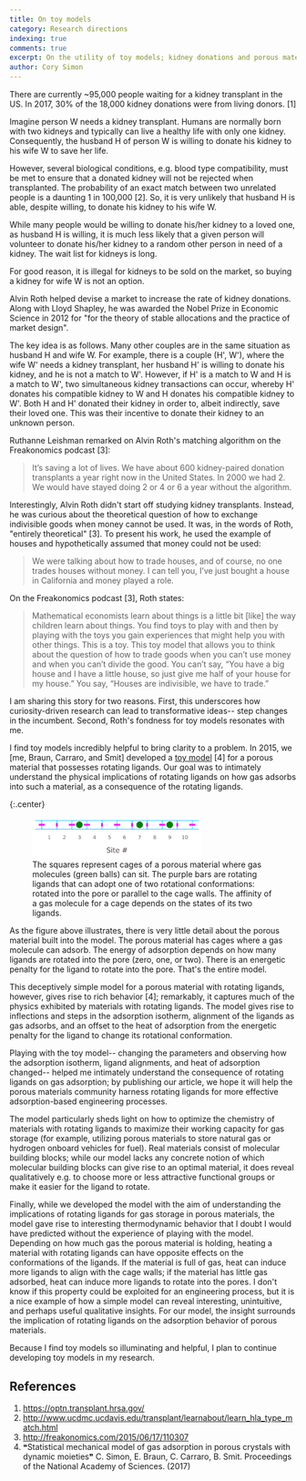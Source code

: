 ```yaml
---
title: On toy models
category: Research directions
indexing: true
comments: true
excerpt: On the utility of toy models; kidney donations and porous materials with rotating ligands.
author: Cory Simon
---
```


There are currently ~95,000 people waiting for a kidney transplant in the US. In 2017, 30% of the 18,000 kidney donations were from living donors. [1]

Imagine person W needs a kidney transplant. Humans are normally born with two kidneys and typically can live a healthy life with only one kidney. Consequently, the husband H of person W is willing to donate his kidney to his wife W to save her life.

However, several biological conditions, e.g. blood type compatibility, must be met to ensure that a donated kidney will not be rejected when transplanted. The probability of an exact match between two unrelated people is a daunting 1 in 100,000 [2]. So, it is very unlikely that husband H is able, despite willing, to donate his kidney to his wife W.

While many people would be willing to donate his/her kidney to a loved one, as husband H is willing, it is much less likely that a given person will volunteer to donate his/her kidney to a random other person in need of a kidney. The wait list for kidneys is long.

For good reason, it is illegal for kidneys to be sold on the market, so buying a kidney for wife W is not an option.

Alvin Roth helped devise a market to increase the rate of kidney donations. 
Along with Lloyd Shapley, he was awarded the Nobel Prize in Economic Science in 2012 for "for the theory of stable allocations and the practice of market design".

The key idea is as follows. Many other couples are in the same situation as husband H and wife W. For example, there is a couple (H', W'), where the wife W' needs a kidney transplant, her husband H' is willing to donate his kidney, and he is not a match to W'. However, if H' is a match to W and H is a match to W', two simultaneous kidney transactions can occur, whereby H' donates his compatible kidney to W and H donates his compatible kidney to W'. Both H and H' donated their kidney in order to, albeit indirectly, save their loved one. This was their incentive to donate their kidney to an unknown person.

Ruthanne Leishman remarked on Alvin Roth's matching algorithm on the Freakonomics podcast [3]:

> It’s saving a lot of lives. We have about 600 kidney-paired donation transplants a year right now in the United States. In 2000 we had 2. We would have stayed doing 2 or 4 or 6 a year without the algorithm.

Interestingly, Alvin Roth didn't start off studying kidney transplants. Instead, he was curious about the theoretical question of how to exchange indivisible goods when money cannot be used. It was, in the words of Roth, "entirely theoretical" [3]. To present his work, he used the example of houses and hypothetically assumed that money could not be used:

> We were talking about how to trade houses, and of course, no one trades houses without money. I can tell you, I’ve just bought a house in California and money played a role.

On the Freakonomics podcast [3], Roth states:

> Mathematical economists learn about things is a little bit [like] the way children learn about things. You find toys to play with and then by playing with the toys you gain experiences that might help you with other things. This is a toy. This toy model that allows you to think about the question of how to trade goods when you can’t use money and when you can’t divide the good. You can’t say, “You have a big house and I have a little house, so just give me half of your house for my house.” You say, “Houses are indivisible, we have to trade.”

I am sharing this story for two reasons. First, this underscores how curiosity-driven research can lead to transformative ideas-- step changes in the incumbent. Second, Roth's fondness for toy models resonates with me.

I find toy models incredibly helpful to bring clarity to a problem. In 2015, we [me, Braun, Carraro, and Smit] developed a [toy model](http://dx.doi.org/10.1073/pnas.1613874114) [4] for a porous material that possesses rotating ligands. Our goal was to intimately understand the physical implications of rotating ligands on how gas adsorbs into such a material, as a consequence of the rotating ligands.

{:.center}
<figure>
    <img src="/images/rotatingligandsmodel.png" alt="image" style="width: 70%;">
    <figcaption>The squares represent cages of a porous material where gas molecules (green balls) can sit. The purple bars are rotating ligands that can adopt one of two rotational conformations: rotated into the pore or parallel to the cage walls. The affinity of a gas molecule for a cage depends on the states of its two ligands.</figcaption>
</figure>

As the figure above illustrates, there is very little detail about the porous material built into the model. The porous material has cages where a gas molecule can adsorb. The energy of adsorption depends on how many ligands are rotated into the pore (zero, one, or two). There is an energetic penalty for the ligand to rotate into the pore. That's the entire model.

This deceptively simple model for a porous material with rotating ligands, however, gives rise to rich behavior [4]; remarkably, it captures much of the physics exhibited by materials with rotating ligands. The model gives rise to inflections and steps in the adsorption isotherm, alignment of the ligands as gas adsorbs, and an offset to the heat of adsorption from the energetic penalty for the ligand to change its rotational conformation. 

Playing with the toy model-- changing the parameters and observing how the adsorption isotherm, ligand alignments, and heat of adsorption changed-- helped me intimately understand the consequence of rotating ligands on gas adsorption; by publishing our article, we hope it will help the porous materials community harness rotating ligands for more effective adsorption-based engineering processes.

The model particularly sheds light on how to optimize the chemistry of materials with rotating ligands to maximize their working capacity for gas storage (for example, utilizing porous materials to store natural gas or hydrogen onboard vehicles for fuel). Real materials consist of molecular building blocks; while our model lacks any concrete notion of which molecular building blocks can give rise to an optimal material, it does reveal qualitatively e.g. to choose more or less attractive functional groups or make it easier for the ligand to rotate.

Finally, while we developed the model with the aim of understanding the implications of rotating ligands for gas storage in porous materials, the model gave rise to interesting thermodynamic behavior that I doubt I would have predicted without the experience of playing with the model. Depending on how much gas the porous material is holding, heating a material with rotating ligands can have opposite effects on the conformations of the ligands. If the material is full of gas, heat can induce more ligands to align with the cage walls; if the material has little gas adsorbed, heat can induce more ligands to rotate into the pores. I don't know if this property could be exploited for an engineering process, but it is a nice example of how a simple model can reveal interesting, unintuitive, and perhaps useful qualitative insights. For our model, the insight surrounds the implication of rotating ligands on the adsorption behavior of porous materials.

Because I find toy models so illuminating and helpful, I plan to continue developing toy models in my research.

## References

1. https://optn.transplant.hrsa.gov/
2. http://www.ucdmc.ucdavis.edu/transplant/learnabout/learn_hla_type_match.html
3. http://freakonomics.com/2015/06/17/110307
4. ❝Statistical mechanical model of gas adsorption in porous crystals with dynamic moieties❞ C. Simon, E. Braun, C. Carraro, B. Smit. Proceedings of the National Academy of Sciences. (2017)
